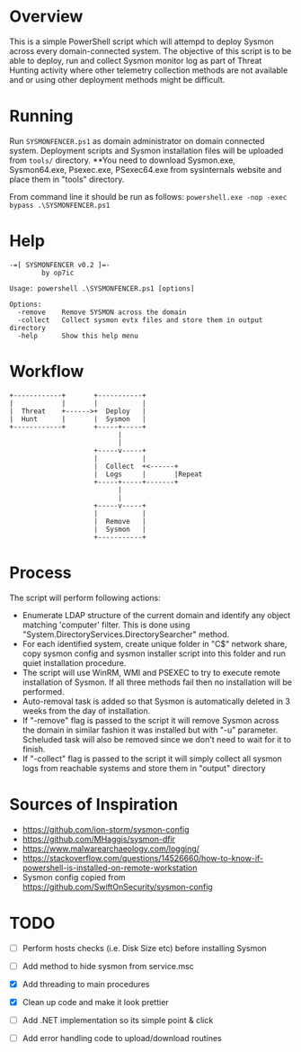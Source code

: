 # Overview
This is a simple PowerShell script which will attempd to deploy Sysmon across every domain-connected system. The objective of this script is to be able to deploy, run and collect Sysmon monitor log as part of Threat Hunting activity where other telemetry collection methods are not available and or using other deployment methods might be difficult.  

# Running

Run ```SYSMONFENCER.ps1``` as domain administrator on domain connected system. Deployment scripts and Sysmon installation files will be uploaded from ```tools/``` directory. **You need to download Sysmon.exe, Sysmon64.exe, Psexec.exe, PSexec64.exe from sysinternals website and place them in "tools" directory. 

From command line it should be run as follows: 
```powershell.exe -nop -exec bypass .\SYSMONFENCER.ps1```

# Help

```
-=[ SYSMONFENCER v0.2 ]=-
        by op7ic

Usage: powershell .\SYSMONFENCER.ps1 [options]

Options:
  -remove    Remove SYSMON across the domain
  -collect   Collect sysmon evtx files and store them in output directory
  -help      Show this help menu
```

# Workflow
```
+------------+       +-----------+
|            |       |           |
|  Threat    +------>+  Deploy   |
|  Hunt      |       |  Sysmon   |
+------------+       +-----+-----+
                           |
                           |
                     +-----v-----+
                     |           |
                     |  Collect  +<------+
                     |  Logs     |       |Repeat
                     +-----+-----+-------+
                           |
                           |
                     +-----v-----+
                     |           |
                     |  Remove   |
                     |  Sysmon   |
                     +-----------+
```

# Process
The script will perform following actions:

* Enumerate LDAP structure of the current domain and identify any object matching 'computer' filter. This is done using "System.DirectoryServices.DirectorySearcher" method.
* For each identified system, create unique folder in "C$" network share, copy sysmon config and sysmon installer script into this folder and run quiet installation procedure. 
* The script will use WinRM, WMI and PSEXEC to try to execute remote installation of Sysmon. If all three methods fail then no installation will be performed. 
* Auto-removal task is added so that Sysmon is automatically deleted in 3 weeks from the day of installation. 
* If "-remove" flag is passed to the script it will remove Sysmon across the domain in similar fashion it was installed but with "-u" parameter. Scheluded task will also be removed since we don't need to wait for it to finish.
* If "-collect" flag is passed to the script it will simply collect all sysmon logs from reachable systems and store them in "output" directory

# Sources of Inspiration
* https://github.com/ion-storm/sysmon-config
* https://github.com/MHaggis/sysmon-dfir
* https://www.malwarearchaeology.com/logging/
* https://stackoverflow.com/questions/14526660/how-to-know-if-powershell-is-installed-on-remote-workstation
* Sysmon config copied from https://github.com/SwiftOnSecurity/sysmon-config

# TODO
- [ ] Perform hosts checks (i.e. Disk Size etc) before installing Sysmon 
- [ ] Add method to hide sysmon from service.msc
- [x] Add threading to main procedures
- [x] Clean up code and make it look prettier
- [ ] Add .NET implementation so its simple point & click
- [ ] Add error handling code to upload/download routines


